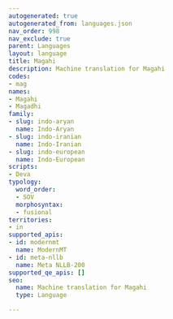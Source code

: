 ```yaml
---
autogenerated: true
autogenerated_from: languages.json
nav_order: 998
nav_exclude: true
parent: Languages
layout: language
title: Magahi
description: Machine translation for Magahi
codes:
- mag
names:
- Magahi
- Magadhi
family:
- slug: indo-aryan
  name: Indo-Aryan
- slug: indo-iranian
  name: Indo-Iranian
- slug: indo-european
  name: Indo-European
scripts:
- Deva
typology:
  word_order:
  - SOV
  morphosyntax:
  - fusional
territories:
- in
supported_apis:
- id: modernmt
  name: ModernMT
- id: meta-nllb
  name: Meta NLLB-200
supported_qe_apis: []
seo:
  name: Machine translation for Magahi
  type: Language

---
```


